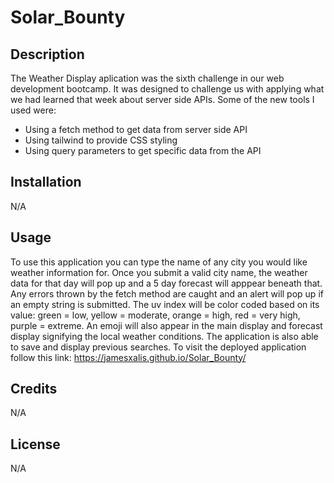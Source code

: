 # Solar_Bounty

## Description

The Weather Display aplication was the sixth challenge in our web development bootcamp. It was designed to challenge us with applying 
what we had learned that week about server side APIs. Some of the new tools I used were:
- Using a fetch method to get data from server side API
- Using tailwind to provide CSS styling
- Using query parameters to get specific data from the API

## Installation

N/A

## Usage

To use this application you can type the name of any city you would like weather information for. Once you submit a valid city name, the weather data for that day will pop up and a 5 day forecast will 
apppear beneath that. Any errors thrown by the fetch method are caught and an alert will pop up if an empty string is submitted. The uv index will be color coded based on its 
value: green = low, yellow = moderate, orange = high, red = very high, purple = extreme. An emoji will also appear in the main display and forecast display signifying the local weather conditions. 
The application is also able to save and display previous searches. To visit the deployed application follow this link: 
https://jamesxalis.github.io/Solar_Bounty/


## Credits

N/A

## License

N/A